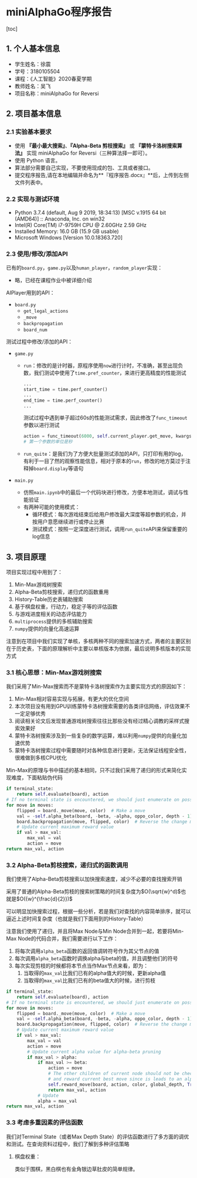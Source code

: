 # miniAlphaGo程序报告

[toc]

## 1. 个人基本信息

- 学生姓名：徐震
- 学号：3180105504
- 课程：《人工智能》2020春夏学期
- 教师姓名：吴飞
- 项目名称：miniAlphaGo for Reversi



## 2. 项目基本信息

### 2.1 实验基本要求

- 使用 **『最小最大搜索』**、**『Alpha-Beta 剪枝搜索』** 或 **『蒙特卡洛树搜索算法』** 实现 miniAlphaGo for Reversi（三种算法择一即可）。
- 使用 Python 语言。
- 算法部分需要自己实现，不要使用现成的包、工具或者接口。
- 提交程序报告,请在本地编辑并命名为**『程序报告.docx』**后，上传到左侧文件列表中。

### 2.2 实现与测试环境

- Python 3.7.4 (default, Aug  9 2019, 18:34:13) [MSC v.1915 64 bit (AMD64)] :: Anaconda, Inc. on win32
- Intel(R) Core(TM) i7-9759H CPU @ 2.60GHz  2.59 GHz
- Installed Memory: 16.0 GB (15.9 GB usable)
- Microsoft Windows [Version 10.0.18363.720]

### 2.3 使用/修改/添加API

已有的`board.py`，`game.py`以及`human_player`，`random_player`实现：

- 略，已经在课程作业中被详细介绍

AIPlayer用到的API：

- `board.py`
  - `get_legal_actions`
  - `_move`
  - `backpropagation`
  - `board_num`

测试过程中修改/添加的API：

- `game.py`

  - `run`：修改的是计时器，原程序使用`now`进行计时，不准确，甚至出现负数，我们测试中使用了`time.pref_counter`，来进行更高精度的性能测试

    ```python
    ...
    start_time = time.perf_counter()
    ...
    end_time = time.perf_counter()
    ...
    ```

    测试过程中遇到单子超过60s的性能测试需求，因此修改了`func_timeout`参数以进行测试

    ```python
    action = func_timeout(6000, self.current_player.get_move, kwargs={'board': self.board})
    # 第一个参数的单位是秒
    ```

  - `run_quite`：是我们为了方便大批量测试添加的API，只打印有用的log，有利于一目了然的观察性能信息，相对于原本的`run`，修改的地方莫过于注释掉`board.display`等语句

- `main.py`

  - 仿照`main.ipynb`中的最后一个代码块进行修改，方便本地测试，调试与性能验证
  - 有两种可能的使用模式：
    - 循环模式：每次游戏结束后给用户修改最大深度等超参数的机会，并按用户意愿继续进行或停止比赛
    - 测试模式：按照一定深度进行测试，调用`run_quite`API来保留重要的log信息

## 3. 项目原理

项目实现过程中用到了：

1. Min-Max游戏树搜索
2. Alpha-Beta剪枝搜索，递归式的函数重用
3. History-Table历史表辅助搜索
4. 基于棋盘权重，行动力，稳定子等的评估函数
5. 与游戏进度相关的动态评估能力
6. `multiprocess`提供的多核辅助搜索
7. `numpy`提供的向量化高速运算

注意到在项目中我们实现了单核，多核两种不同的搜索加速方式，两者的主要区别在于历史表，下面的原理解析中主要以单核版本为依据，最后说明多核版本的实现方式

### 3.1 核心思想：Min-Max游戏树搜索

我们采用了Min-Max搜索而不是蒙特卡洛树搜索作为主要实现方式的原因如下：

1. Min-Max相对容易实现与拓展，有更大的优化空间
2. 本次项目没有用到GPU训练蒙特卡洛树搜索需要的各类评估网络，评估效果不一定足够优秀
3. 阅读相关论文后发现普通游戏树搜索往往比那些没有经过精心调教的采样式搜索效果好
4. 蒙特卡洛树搜索涉及到一些复杂的数学运算，难以利用`numpy`提供的向量化加速优势
5. 蒙特卡洛树搜索过程中需要随时对各种信息进行更新，无法保证线程安全性，很难做到多核CPU优化

Min-Max的原理与书中描述的基本相同，只不过我们采用了递归的形式来简化实现难度，下面粘贴伪代码

```python
if terminal_state:
    return self.evaluate(board), action
# If no terminal state is encountered, we should just enumerate on possible moves computed above
for move in moves:
    flipped = board._move(move, color)  # Make a move
    val = -self.alpha_beta(board, -beta, -alpha, oppo_color, depth - 1)[0]  # Recursively compute the reward
    board.backpropagation(move, flipped, color)  # Reverse the change made to gaming board for the next enumeration
    # Update current maximum reward value
    if val > max_val:
        max_val = val
        action = move
return max_val, action
```

### 3.2 Alpha-Beta剪枝搜索，递归式的函数调用

我们使用了Alpha-Beta剪枝搜索以加快搜索速度，减少不必要的查找搜索开销

采用了普通的Alpha-Beta剪枝的搜索树策略的时间复杂度为$O(\sqrt{w}^d)$也就是$O({w}^{\frac{d}{2}})$

可以明显加快搜索过程，根据一些分析，若是我们对查找的内容简单排序，就可以逼近上述时间复杂度（也就是我们下面用到的History-Table）

注意我们使用了递归，并且将Max Node与Min Node合并到一起，若要将Min-Max Node的代码合并，我们需要进行以下工作：

1. 将每次调用`alpha_beta`函数的返回值调转符号作为其父节点的值
2. 每次调用`alpha_beta`函数时调换alpha与beta的值，并且调整他们的符号
3. 每次实现剪枝的时候都将本节点当作Max节点来看，即为：
   1. 当取得的`max_val`比我们已有的alpha值大的时候，更新alpha值
   2. 当取得的`max_val`比我们已有的beta值大的时候，进行剪枝

```python
if terminal_state:
    return self.evaluate(board), action
# If no terminal state is encountered, we should just enumerate on possible moves computed above
for move in moves:
    flipped = board._move(move, color)  # Make a move
    val = -self.alpha_beta(board, -beta, -alpha, oppo_color, depth - 1)[0]  # Recursively compute the reward
    board.backpropagation(move, flipped, color)  # Reverse the change made to gaming board for the next enumeration
    # Update current maximum reward value
    if val > max_val:
        max_val = val
        action = move
        # Update current alpha value for alpha-beta pruning
        if max_val > alpha:
            if max_val >= beta:
                action = move
                # The other children of current node should not be checked anymore
                # and reward current best move since is leads to an alpha-beta pruning
                self.reward_move(board, action, color, global_depth, True)
                return max_val, action
            # Update
            alpha = max_val
return max_val, action
```

### 3.3 考虑多重因素的评估函数

我们对Terminal State（或者Max Depth State）的评估函数进行了多方面的调优和测试。在查询资料过程中，我们了解到多种评估策略

1. 棋盘权重：

   类似于围棋，黑白棋也有金角银边草肚皮的简单规律。

